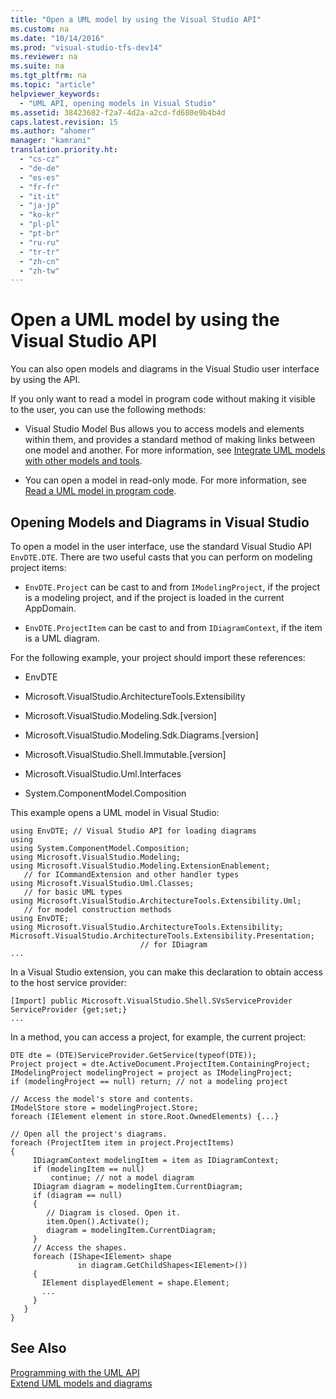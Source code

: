 ```yaml
---
title: "Open a UML model by using the Visual Studio API"
ms.custom: na
ms.date: "10/14/2016"
ms.prod: "visual-studio-tfs-dev14"
ms.reviewer: na
ms.suite: na
ms.tgt_pltfrm: na
ms.topic: "article"
helpviewer_keywords: 
  - "UML API, opening models in Visual Studio"
ms.assetid: 38423682-f2a7-4d2a-a2cd-fd680e9b4b4d
caps.latest.revision: 15
ms.author: "ahomer"
manager: "kamrani"
translation.priority.ht: 
  - "cs-cz"
  - "de-de"
  - "es-es"
  - "fr-fr"
  - "it-it"
  - "ja-jp"
  - "ko-kr"
  - "pl-pl"
  - "pt-br"
  - "ru-ru"
  - "tr-tr"
  - "zh-cn"
  - "zh-tw"
---
```

# Open a UML model by using the Visual Studio API
You can also open models and diagrams in the Visual Studio user interface by using the API.  
  
 If you only want to read a model in program code without making it visible to the user, you can use the following methods:  
  
-   Visual Studio Model Bus allows you to access models and elements within them, and provides a standard method of making links between one model and another. For more information, see [Integrate UML models with other models and tools](../modeling/integrate-uml-models-with-other-models-and-tools.md).  
  
-   You can open a model in read-only mode. For more information, see [Read a UML model in program code](../modeling/read-a-uml-model-in-program-code.md).  
  
##  <a name="Showing"></a> Opening Models and Diagrams in Visual Studio  
 To open a model in the user interface, use the standard Visual Studio API `EnvDTE.DTE`. There are two useful casts that you can perform on modeling project items:  
  
-   `EnvDTE.Project` can be cast to and from `IModelingProject`, if the project is a modeling project, and if the project is loaded in the current AppDomain.  
  
-   `EnvDTE.ProjectItem` can be cast to and from `IDiagramContext`, if the item is a UML diagram.  
  
 For the following example, your project should import these references:  
  
-   EnvDTE  
  
-   Microsoft.VisualStudio.ArchitectureTools.Extensibility  
  
-   Microsoft.VisualStudio.Modeling.Sdk.[version]  
  
-   Microsoft.VisualStudio.Modeling.Sdk.Diagrams.[version]  
  
-   Microsoft.VisualStudio.Shell.Immutable.[version]  
  
-   Microsoft.VisualStudio.Uml.Interfaces  
  
-   System.ComponentModel.Composition  
  
 This example opens a UML model in Visual Studio:  
  
```  
using EnvDTE; // Visual Studio API for loading diagrams  
using   
using System.ComponentModel.Composition;  
using Microsoft.VisualStudio.Modeling;   
using Microsoft.VisualStudio.Modeling.ExtensionEnablement;    
   // for ICommandExtension and other handler types  
using Microsoft.VisualStudio.Uml.Classes;   
   // for basic UML types  
using Microsoft.VisualStudio.ArchitectureTools.Extensibility.Uml;  
   // for model construction methods  
using EnvDTE;  
using Microsoft.VisualStudio.ArchitectureTools.Extensibility;  
Microsoft.VisualStudio.ArchitectureTools.Extensibility.Presentation;   
                             // for IDiagram   
...  
```  
  
 In a Visual Studio extension, you can make this declaration to obtain access to the host service provider:  
  
```  
[Import] public Microsoft.VisualStudio.Shell.SVsServiceProvider ServiceProvider {get;set;}  
...  
```  
  
 In a method, you can access a project,  for example, the current project:  
  
```  
DTE dte = (DTE)ServiceProvider.GetService(typeof(DTE));  
Project project = dte.ActiveDocument.ProjectItem.ContainingProject;  
IModelingProject modelingProject = project as IModelingProject;  
if (modelingProject == null) return; // not a modeling project  
  
// Access the model's store and contents.  
IModelStore store = modelingProject.Store;  
foreach (IElement element in store.Root.OwnedElements) {...}  
  
// Open all the project's diagrams.  
foreach (ProjectItem item in project.ProjectItems)  
{   
     IDiagramContext modelingItem = item as IDiagramContext;  
     if (modelingItem == null)  
         continue; // not a model diagram  
     IDiagram diagram = modelingItem.CurrentDiagram;  
     if (diagram == null)  
     {  
        // Diagram is closed. Open it.  
        item.Open().Activate();  
        diagram = modelingItem.CurrentDiagram;  
     }  
     // Access the shapes.  
     foreach (IShape<IElement> shape   
               in diagram.GetChildShapes<IElement>())  
     {  
       IElement displayedElement = shape.Element;  
       ...  
     }  
   }  
}   
```  
  
## See Also  
 [Programming with the UML API](../modeling/programming-with-the-uml-api.md)   
 [Extend UML models and diagrams](../modeling/extend-uml-models-and-diagrams.md)